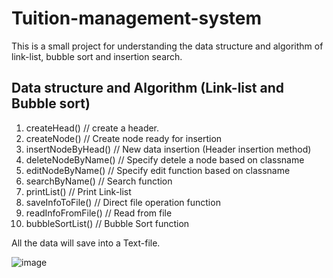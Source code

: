# Tuition-management-system

This is a small project for understanding the data structure and algorithm of link-list, bubble sort and insertion search.

## Data structure and Algorithm (Link-list and Bubble sort)

1. createHead() // create a header.
2. createNode() // Create node ready for insertion
3. insertNodeByHead() // New data insertion (Header insertion method)
4. deleteNodeByName() // Specify detele a node based on classname
5. editNodeByName() // Specify edit function based on classname
6. searchByName() // Search function
7. printList() // Print Link-list
8. saveInfoToFile() // Direct file operation function
9. readInfoFromFile() // Read from file
10. bubbleSortList() // Bubble Sort function

All the data will save into a Text-file.

![image](https://user-images.githubusercontent.com/130723274/232742426-fe61be79-9e86-4030-8d3e-09ce8e0286d0.png)
